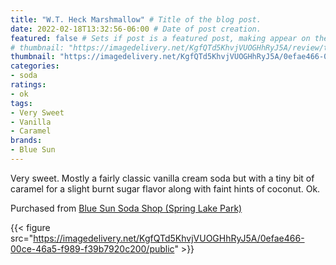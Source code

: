 ```yaml
---
title: "W.T. Heck Marshmallow" # Title of the blog post.
date: 2022-02-18T13:32:56-06:00 # Date of post creation.
featured: false # Sets if post is a featured post, making appear on the home page side bar.
# thumbnail: "https://imagedelivery.net/KgfQTd5KhvjVUOGHhRyJ5A/review/thumbs/wt-heck-marshmallow.jpg" # Sets thumbnail image appearing inside card on homepage.
thumbnail: "https://imagedelivery.net/KgfQTd5KhvjVUOGHhRyJ5A/0efae466-00ce-46a5-f989-f39b7920c200/thumb"
categories:
- soda
ratings:
- ok
tags:
- Very Sweet
- Vanilla
- Caramel
brands:
- Blue Sun
---
```


Very sweet. Mostly a fairly classic vanilla cream soda but with a tiny bit of caramel for a slight burnt sugar flavor along with faint hints of coconut. Ok.

Purchased from [Blue Sun Soda Shop (Spring Lake Park)](https://bluesunsodashop.com/)

{{< figure src="https://imagedelivery.net/KgfQTd5KhvjVUOGHhRyJ5A/0efae466-00ce-46a5-f989-f39b7920c200/public" >}}

